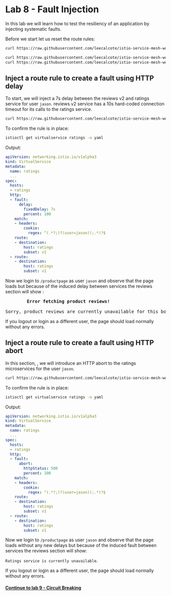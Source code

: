 # Lab 8 - Fault Injection

In this lab we will learn how to test the resiliency of an application by injecting systematic faults.

Before we start let us reset the route rules:
```sh
curl https://raw.githubusercontent.com/leecalcote/istio-service-mesh-workshop/master/deployment_files/istio-0.8.0/route-rule-all-v1.yaml | istioctl delete -f - 

curl https://raw.githubusercontent.com/leecalcote/istio-service-mesh-workshop/master/deployment_files/istio-0.8.0/route-rule-all-v1.yaml | istioctl create -f - 
curl https://raw.githubusercontent.com/leecalcote/istio-service-mesh-workshop/master/deployment_files/istio-0.8.0/route-rule-reviews-test-v2.yaml | istioctl replace -f - 
```

## Inject a route rule to create a fault using HTTP delay

To start, we will inject a 7s delay between the reviews v2 and ratings service for user `jason`. reviews v2 service has a 10s hard-coded connection timeout for its calls to the ratings service.

```sh
curl https://raw.githubusercontent.com/leecalcote/istio-service-mesh-workshop/master/deployment_files/istio-0.8.0/route-rule-ratings-test-delay.yaml | istioctl replace -f - 
```


To confirm the rule is in place:
```sh
istioctl get virtualservice ratings -o yaml
```
Output:
```yaml
apiVersion: networking.istio.io/v1alpha3
kind: VirtualService
metadata:
  name: ratings
  ...
spec:
  hosts:
  - ratings
  http:
  - fault:
      delay:
        fixedDelay: 7s
        percent: 100
    match:
    - headers:
        cookie:
          regex: ^(.*?;)?(user=jason)(;.*)?$
    route:
    - destination:
        host: ratings
        subset: v1
  - route:
    - destination:
        host: ratings
        subset: v1
```

Now we login to `/productpage` as user `jason` and observe that the page loads but because of the induced delay between services the reviews section will show :

<pre>
        <b>Error fetching product reviews!</b>

Sorry, product reviews are currently unavailable for this book.
</pre>

If you logout or login as a different user, the page should load normally without any errors.

## Inject a route rule to create a fault using HTTP abort

In this section, , we will introduce an HTTP abort to the ratings microservices for the user `jason`.

```sh
curl https://raw.githubusercontent.com/leecalcote/istio-service-mesh-workshop/master/deployment_files/istio-0.8.0/route-rule-ratings-test-abort.yaml | istioctl replace -f - 
```

To confirm the rule is in place:
```sh
istioctl get virtualservice ratings -o yaml
```
Output:
```yaml
apiVersion: networking.istio.io/v1alpha3
kind: VirtualService
metadata:
  name: ratings
  ...
spec:
  hosts:
  - ratings
  http:
  - fault:
      abort:
        httpStatus: 500
        percent: 100
    match:
    - headers:
        cookie:
          regex: ^(.*?;)?(user=jason)(;.*)?$
    route:
    - destination:
        host: ratings
        subset: v1
  - route:
    - destination:
        host: ratings
        subset: v1
```

Now we login to `/productpage` as user `jason` and observe that the page loads without any new delays but because of the induced fault between services the reviews section will show:

 `Ratings service is currently unavailable`.

If you logout or login as a different user, the page should load normally without any errors.


#### [Continue to lab 9 - Circuit Breaking](../lab-9/README.md)
